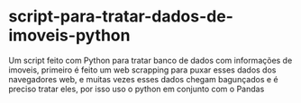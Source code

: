 # script-para-tratar-dados-de-imoveis-python
 Um script feito com Python para tratar banco de dados com informações de imoveis, primeiro é feito um web scrapping para puxar esses dados dos navegadores web, e muitas vezes esses dados chegam bagunçados e é preciso tratar eles, por isso uso o python em conjunto com o Pandas 
